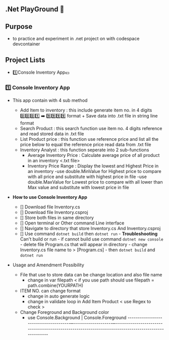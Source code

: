 ## .Net PlayGround 🛜
## Purpose 
  - to practice and experiment in .net project on with codespace devcontainer
## Project Lists
  - 1️⃣Console Inventory App💴

### 1️⃣ Console Inventory App
  - This app contain with 4 sub method
    - Add Item to inventory : this include generate item no. in 4 digits 0️⃣0️⃣0️⃣1️⃣ ➡️ 9️⃣9️⃣9️⃣9️⃣ format + Save data into .txt file in string line          format
    - Search Product : this search function use item no. 4 digits reference and read stored data in .txt file
    - List Product price : this function use reference price and list all the price below to equal the reference price read data from .txt file
    - Inventory Analyst : this function seperate into 2 sub-functions
      - Average Inventory Price : Calculate average price of all product in an inventory <.txt file>
      - Inventory Price Range : Display the lowest and Highest Price in an inventory
         -use double.MinValue for Highest price to compare with all price and substitute with highest price in file
         -use double.MaxValue for Lowest price to compare with all lower than Max value and substitute with lowest price in file
        
  - **How to use Console Inventory App**
    - [] Download file Inventory.cs
    - [] Download file Inventory.csproj
    - [] Store both files in same directory
    - [] Open terminal or Other command Line interface
    - [] Navigate to directory that store Inventory.cs And Inventory.csproj
    - [] Use command `dotnet build`  then `dotnet run`
          -  **Troubleshooting** Can't build or run
          -  if cannot build use command `dotnet new console`
          -  delete file Program.cs that will appear in directory
          -  change Inventory.cs file name to > [Program.cs]
          -  then `dotnet build` and `dotnet run`
      
  - Usage and Amendment Possibility 
    - File that use to store data can be change location and also file name
      - change in var filepath < if you use path should use filepath = path.combine(YOURPATH)
    - ITEM NO. can change format
      - change in auto generate logic
      - change in validate loop in Add Item Product < use Regex to check >      
    - Change Foreground and Background color 
      - use Console.Background | Console.Foreground
---------------------------------------̶---------------------̶-----------------------------------------------------------------------------------------------------
